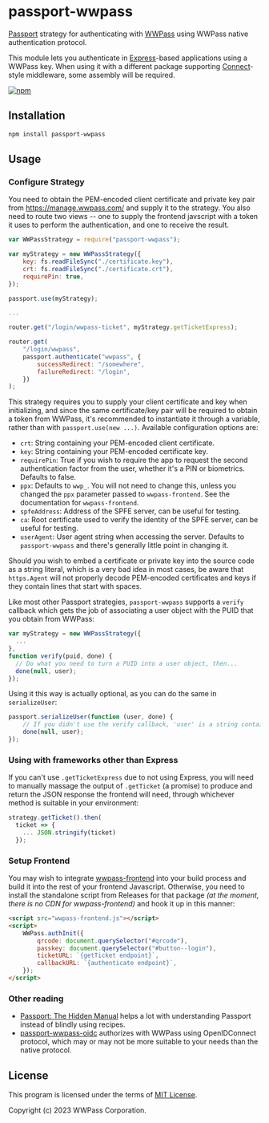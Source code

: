 # passport-wwpass

[Passport](https://www.passportjs.org/) strategy for authenticating with [WWPass](https://wwpass.com) using WWPass native authentication protocol.

This module lets you authenticate in [Express](https://expressjs.com/)-based applications using a WWPass key. When using it with a different package supporting [Connect](https://github.com/senchalabs/connect#readme)-style middleware, some assembly will be required.

[![npm](https://img.shields.io/npm/v/passport-wwpass.svg)](https://www.npmjs.com/package/passport-wwpass)

## Installation

```bash
npm install passport-wwpass
```

## Usage

### Configure Strategy

You need to obtain the PEM-encoded client certificate and private key pair from <https://manage.wwpass.com/> and supply it to the strategy. You also need to route two views -- one to supply the frontend javscript with a token it uses to perform the authentication, and one to receive the result.

```javascript
var WWPassStrategy = require("passport-wwpass");

var myStrategy = new WWPassStrategy({
    key: fs.readFileSync("./certificate.key"),
    crt: fs.readFileSync("./certificate.crt"),
    requirePin: true,
});

passport.use(myStrategy);

...

router.get("/login/wwpass-ticket", myStrategy.getTicketExpress);

router.get(
    "/login/wwpass",
    passport.authenticate("wwpass", {
        successRedirect: "/somewhere",
        failureRedirect: "/login",
    })
);

```

This strategy requires you to supply your client certificate and key when initializing, and since the same certificate/key pair will be required to obtain a token from WWPass, it's recommended to instantiate it through a variable, rather than with `passport.use(new ...)`. Available configuration options are:

- `crt`: String containing your PEM-encoded client certificate.
- `key`: String containing your PEM-encoded certificate key.
- `requirePin`: True if you wish to require the app to request the second authentication factor from the user, whether it's a PIN or biometrics. Defaults to false.
- `ppx`: Defaults to `wwp_`. You will not need to change this, unless you changed the `ppx` parameter passed to `wwpass-frontend`. See the documentation for `wwpass-frontend`.
- `spfeAddress`: Address of the SPFE server, can be useful for testing.
- `ca`: Root certificate used to verify the identity of the SPFE server, can be useful for testing.
- `userAgent`: User agent string when accessing the server. Defaults to `passport-wwpass` and there's generally little point in changing it.

Should you wish to embed a certificate or private key into the source code as a string literal, which is a very bad idea in most cases, be aware that `https.Agent` will not properly decode PEM-encoded certificates and keys if they contain lines that start with spaces.

Like most other Passport strategies, `passport-wwpass` supports a `verify` callback which gets the job of associating a user object with the PUID that you obtain from WWPass:

```javascript
var myStrategy = new WWPassStrategy({
  ...
},
function verify(puid, done) {
  // Do what you need to turn a PUID into a user object, then...
  done(null, user);
});

```

Using it this way is actually optional, as you can do the same in `serializeUser`:

```javascript
passport.serializeUser(function (user, done) {
    // If you didn't use the verify callback, 'user' is a string containing PUID.
    done(null, user);
});
```

### Using with frameworks other than Express

If you can't use `.getTicketExpress` due to not using Express, you will need to manually massage the output of `.getTicket` (a promise) to produce and return the JSON response the frontend will need, through whichever method is suitable in your environment:

```javascript
strategy.getTicket().then(
  ticket => {
    ... JSON.stringify(ticket)
  });
```

### Setup Frontend

You may wish to integrate [wwpass-frontend](https://github.com/wwpass/wwpass-frontend) into your build process and build it into the rest of your frontend Javascript. Otherwise, you need to install the standalone script from Releases for that package _(at the moment, there is no CDN for wwpass-frontend)_ and hook it up in this manner:

```html
<script src="wwpass-frontend.js"></script>
<script>
    WWPass.authInit({
        qrcode: document.querySelector("#qrcode"),
        passkey: document.querySelector("#button--login"),
        ticketURL: `{getTicket endpoint}`,
        callbackURL: `{authenticate endpoint}`,
    });
</script>
```

### Other reading

- [Passport: The Hidden Manual](https://github.com/jwalton/passport-api-docs) helps a lot with understanding Passport instead of blindly using recipes.
- [passport-wwpass-oidc](https://github.com/wwpass/passport-wwpass) authorizes with WWPass using OpenIDConnect protocol, which may or may not be more suitable to your needs than the native protocol.

## License

This program is licensed under the terms of [MIT License](LICENSE).

Copyright (c) 2023 WWPass Corporation.
